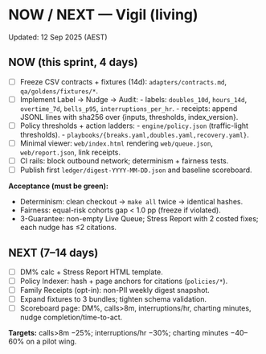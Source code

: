 # NOW / NEXT — Vigil (living)
Updated: 12 Sep 2025 (AEST)

## NOW (this sprint, 4 days)
- [ ] Freeze CSV contracts + fixtures (14d): `adapters/contracts.md`, `qa/goldens/fixtures/*`.
- [ ] Implement Label → Nudge → Audit:
      - labels: `doubles_10d`, `hours_14d`, `overtime_7d`, `bells_p95`, `interruptions_per_hr`.
      - receipts: append JSONL lines with sha256 over {inputs, thresholds, index_version}.
- [ ] Policy thresholds + action ladders:
      - `engine/policy.json` (traffic-light thresholds).
      - `playbooks/{breaks.yaml,doubles.yaml,recovery.yaml}`.
- [ ] Minimal viewer: `web/index.html` rendering `web/queue.json`, `web/report.json`, link receipts.
- [ ] CI rails: block outbound network; determinism + fairness tests.
- [ ] Publish first `ledger/digest-YYYY-MM-DD.json` and baseline scoreboard.

**Acceptance (must be green):**
- Determinism: clean checkout → `make all` twice → identical hashes.
- Fairness: equal-risk cohorts gap < 1.0 pp (freeze if violated).
- 3-Guarantee: non-empty Live Queue; Stress Report with 2 costed fixes; each nudge has ≤2 citations.

## NEXT (7–14 days)
- [ ] DM% calc + Stress Report HTML template.
- [ ] Policy Indexer: hash + page anchors for citations (`policies/*`).
- [ ] Family Receipts (opt-in): non-PII weekly digest snapshot.
- [ ] Expand fixtures to 3 bundles; tighten schema validation.
- [ ] Scoreboard page: DM%, calls>8m, interruptions/hr, charting minutes, nudge completion/time-to-act.

**Targets:** calls>8m −25%; interruptions/hr −30%; charting minutes −40–60% on a pilot wing.
